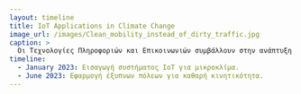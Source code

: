 ```yaml
---
layout: timeline
title: IoT Applications in Climate Change
image_url: /images/Clean_mobility_instead_of_dirty_traffic.jpg
caption: >
  Οι Τεχνολογίες Πληροφοριών και Επικοινωνιών συμβάλλουν στην ανάπτυξη έξυπνων πόλεων και την αντιμετώπιση της κλιματικής αλλαγής μέσω έξυπνων εφαρμογών και συστημάτων.
timeline:
  - January 2023: Εισαγωγή συστήματος IoT για μικροκλίμα.
  - June 2023: Εφαρμογή έξυπνων πόλεων για καθαρή κινητικότητα.
---
```


